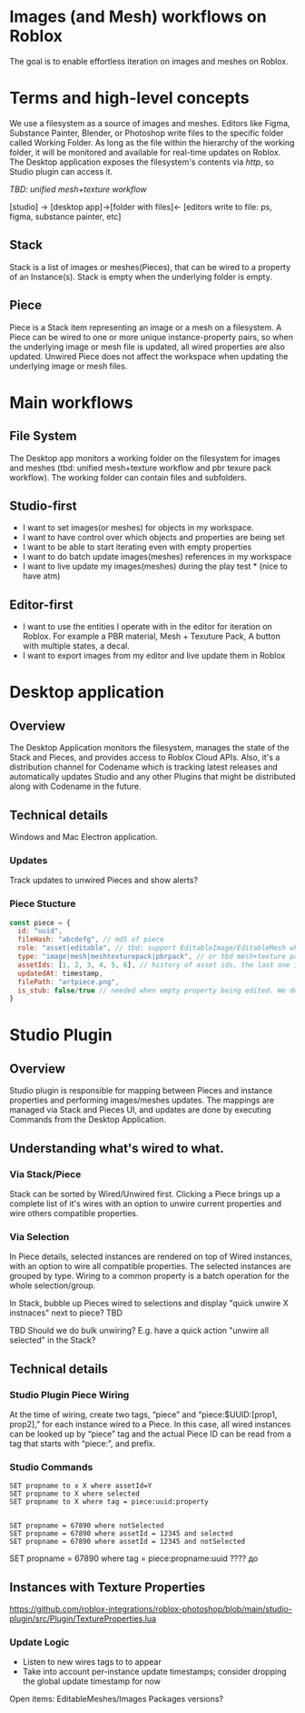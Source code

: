 # Images (and Mesh) workflows on Roblox
The goal is to enable effortless iteration on images and meshes on Roblox.


# Terms and high-level concepts
We use a filesystem as a source of images and meshes. Editors like Figma, Substance Painter, Blender, or Photoshop write files to the specific folder called Working Folder.  As long as the file within the hierarchy of the working folder, it will be monitored and available for real-time updates on Roblox. The Desktop application exposes the filesystem's contents via _http_, so Studio plugin can access it.

_TBD: unified mesh+texture workflow_


[studio] -> [desktop app]->[folder with files]<- [editors write to file: ps, figma, substance painter, etc]    

## Stack
Stack is a list of images or meshes(Pieces), that can be wired to a property of an Instance(s). Stack is empty when the underlying folder is empty. 

## Piece
Piece is a Stack item representing an image or a mesh on a filesystem. A Piece can be wired to one or more unique instance-property pairs, so when the underlying image or mesh file is updated, all wired properties are also updated. Unwired Piece does not affect the workspace when updating the underlying image or mesh files. 



# Main workflows

## File System
The Desktop app monitors a working folder on the filesystem for images and meshes (tbd: unified mesh+texture workflow and pbr texure pack workflow). The working folder can contain files and subfolders. 

## Studio-first
* I want to set images(or meshes) for objects in my workspace.
* I want to have control over which objects and properties are being set
* I want to be able to start iterating even with empty properties
* I want to do batch update images(meshes) references in my workspace
* I want to live update my images(meshes) during the play test * (nice to have atm)
  

## Editor-first
* I want to use the entities I operate with in the editor for iteration on Roblox. For example a PBR material, Mesh + Texuture Pack, A button with multiple states, a decal. 
* I want to export images from my editor and live update them in Roblox

# Desktop application

## Overview
The Desktop Application monitors the filesystem, manages the state of the Stack and Pieces, and provides access to Roblox Cloud APIs. Also, it's a distribution channel for Codename which is tracking latest releases and automatically updates Studio and any other Plugins that might be distributed along with Codename in the future. 

## Technical details
Windows and Mac Electron application. 

### Updates
Track updates to unwired Pieces and show alerts? 

### Piece Stucture

```js
const piece = {
  id: "uuid",
  fileHash: "abcdefg", // md5 of piece
  role: "asset|editable", // tbd: support EditableImage/EditableMesh where possible
  type: "image|mesh|meshtexturepack|pbrpack", // or tbd mesh+texture pack
  assetIds: [1, 2, 3, 4, 5, 6], // history of asset ids, the last one is the current
  updatedAt: timestamp,
  filePath: "artpiece.png",
  is_stub: false/true // needed when empty property being edited. We don't want to create an asset from the placeholder, so until the first rewrite of the file we don't save it as an asset
}
```



# Studio Plugin
## Overview
Studio plugin is responsible for mapping between Pieces and instance properties and performing images/meshes updates. The mappings are managed via Stack and Pieces UI, and updates are done by executing Commands from the Desktop Application. 

## Understanding what's wired to what.
### Via Stack/Piece
Stack can be sorted by Wired/Unwired first. Clicking a Piece brings up a complete list of it's wires with an option to unwire current properties and wire others compatible properties. 

### Via Selection
In Piece details, selected instances are rendered on top of Wired instances, with an option to wire all compatible properties.
The selected instances are grouped by type.  Wiring to a common property is a batch operation for the whole selection/group. 

In Stack, bubble up Pieces wired to selections and display "quick unwire X instnaces" next to piece? TBD



TBD Should we do bulk unwiring? E.g. have a quick action "unwire all selected" in the Stack?


## Technical details


### Studio Plugin Piece Wiring
At the time of wiring, create two tags, “piece” and “piece:$UUID:[prop1, prop2],” for each instance wired to a Piece. In this case, all wired instances can be looked up by “piece” tag and the actual Piece ID  can be read from a tag that starts with “piece:”, and prefix. 


### Studio Commands
```
SET propname to x X where assetId=Y
SET propname to X where selected
SET propname to X where tag = piece:uuid:property


SET propname = 67890 where notSelected
SET propname = 67890 where assetId = 12345 and selected
SET propname = 67890 where assetId = 12345 and notSelected
```
SET propname = 67890 where tag = piece:propname:uuid ???? до



## Instances with Texture Properties
https://github.com/roblox-integrations/roblox-photoshop/blob/main/studio-plugin/src/Plugin/TextureProperties.lua


### Update Logic
* Listen to new wires tags to to appear
* Take into account per-instance update timestamps; consider dropping the global update timestamp for now


Open items: 
EditableMeshes/Images
Packages versions?
